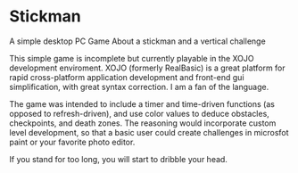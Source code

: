 # Stickman
A simple desktop PC Game About a stickman and a vertical challenge

This simple game is incomplete but currently playable in the XOJO development enviroment.  XOJO (formerly RealBasic) is a great platform for rapid cross-platform application development and front-end gui simplification, with great syntax correction.  I am a fan of the language.

The game was intended to include a timer and time-driven functions (as opposed to refresh-driven), and use color values to deduce obstacles, checkpoints, and death zones.  The reasoning would incorporate custom level development, so that a basic user could create challenges in microsfot paint or your favorite photo editor.

If you stand for too long, you will start to dribble your head.
